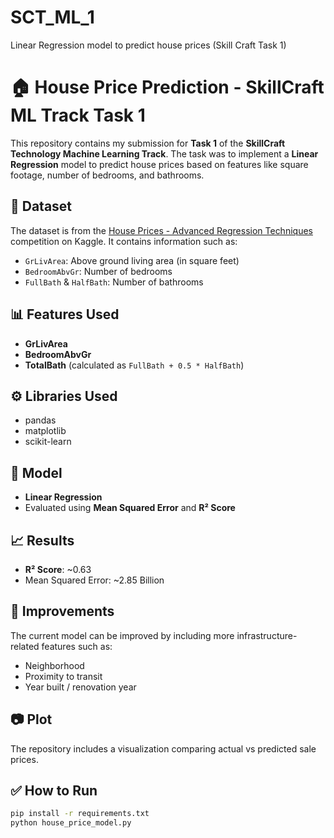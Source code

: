 # SCT_ML_1
Linear Regression model to predict house prices (Skill Craft Task 1)
# 🏠 House Price Prediction - SkillCraft ML Track Task 1

This repository contains my submission for **Task 1** of the **SkillCraft Technology Machine Learning Track**. The task was to implement a **Linear Regression** model to predict house prices based on features like square footage, number of bedrooms, and bathrooms.

## 📁 Dataset
The dataset is from the [House Prices - Advanced Regression Techniques](https://www.kaggle.com/competitions/house-prices-advanced-regression-techniques) competition on Kaggle. It contains information such as:
- `GrLivArea`: Above ground living area (in square feet)
- `BedroomAbvGr`: Number of bedrooms
- `FullBath` & `HalfBath`: Number of bathrooms

## 📊 Features Used
- **GrLivArea**
- **BedroomAbvGr**
- **TotalBath** (calculated as `FullBath + 0.5 * HalfBath`)

## ⚙️ Libraries Used
- pandas
- matplotlib
- scikit-learn

## 🧠 Model
- **Linear Regression**
- Evaluated using **Mean Squared Error** and **R² Score**

## 📈 Results
- **R² Score**: ~0.63
- Mean Squared Error: ~2.85 Billion

## 📌 Improvements
The current model can be improved by including more infrastructure-related features such as:
- Neighborhood
- Proximity to transit
- Year built / renovation year

## 📷 Plot
The repository includes a visualization comparing actual vs predicted sale prices.

## ✅ How to Run
```bash
pip install -r requirements.txt
python house_price_model.py
